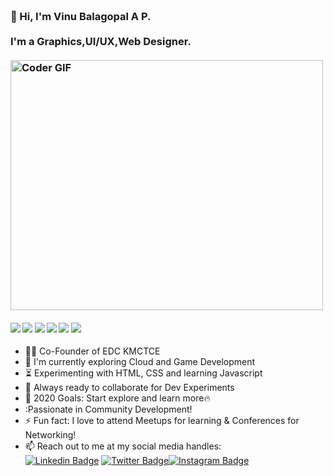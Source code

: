 <h3 align="left">
 <abc>
  <br>👋 Hi, I'm Vinu Balagopal A P.<br>
  <br> I'm a Graphics,UI/UX,Web Designer. <br>
  <br>
    <img src="https://media.giphy.com/media/SWoSkN6DxTszqIKEqv/giphy.gif" alt="Coder GIF" width="500" height="400">
 </abc>
</h3> 

   ####      ![](https://img.shields.io/badge/Web%20Design-%3C%2F%3E-blueviolet) ![](https://img.shields.io/badge/C-%7C-yellow) ![](https://img.shields.io/badge/C++-%7C-0%2C%2022%2C%20100) ![](https://img.shields.io/badge/Blender-%7C-yellowgreen) ![](https://img.shields.io/badge/Figma-%7C-orange) ![](https://img.shields.io/badge/Photoshop-%7C-blue)

- :woman_technologist: Co-Founder of EDC KMCTCE
- :telescope: I'm currently exploring Cloud and Game Development
- :hourglass_flowing_sand: Experimenting with HTML, CSS and learning Javascript
- :microscope: Always ready to collaborate for Dev Experiments
- :dart: 2020 Goals: Start explore and learn more:fire: 
- :Passionate in Community Development!
- :zap: Fun fact: I love to attend Meetups for learning & Conferences for Networking!
- :mailbox: Reach out to me at my social media handles: <br>
[![Linkedin Badge](https://img.shields.io/badge/-vinubalagopalap-blue?style=flat-square&logo=Linkedin&logoColor=white&link=https://www.linkedin.com/in/vinubalagopalap/)](https://www.linkedin.com/in/vinubalagopalap/) [![Twitter Badge](https://img.shields.io/badge/-vinubalagopalap?style=flat-square&labelColor=1ca0f1&logo=twitter&logoColor=white&link=https://twitter.com/balagopalvinu)](https://twitter.com/balagopalvinu)[![Instagram Badge](https://img.shields.io/badge/-@vinubalagopalap-D7008A?style=flat-square&labelColor=D7008A&logo=Instagram&logoColor=white&link=https://www.instagram.com/vinubalagopalap)](https://www.instagram.com/vinubalagopalap)

